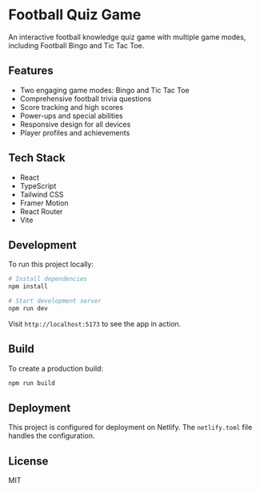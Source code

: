 # Football Quiz Game

An interactive football knowledge quiz game with multiple game modes, including Football Bingo and Tic Tac Toe.

## Features

- Two engaging game modes: Bingo and Tic Tac Toe
- Comprehensive football trivia questions
- Score tracking and high scores
- Power-ups and special abilities
- Responsive design for all devices
- Player profiles and achievements

## Tech Stack

- React
- TypeScript
- Tailwind CSS
- Framer Motion
- React Router
- Vite

## Development

To run this project locally:

```bash
# Install dependencies
npm install

# Start development server
npm run dev
```

Visit `http://localhost:5173` to see the app in action.

## Build

To create a production build:

```bash
npm run build
```

## Deployment

This project is configured for deployment on Netlify. The `netlify.toml` file handles the configuration.

## License

MIT
